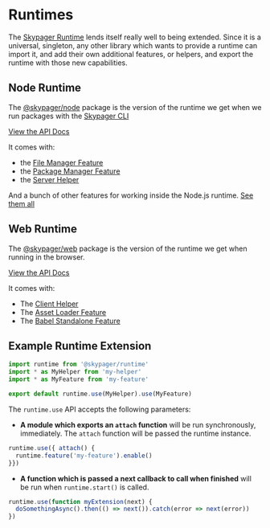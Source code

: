 # Runtimes

The [Skypager Runtime](../runtime) lends itself really well to being extended.  Since it is a universal, singleton,
any other library which wants to provide a runtime can import it, and add their own additional features, or helpers, and export
the runtime with those new capabilities.

## Node Runtime

The [@skypager/node](node) package is the version of the runtime we get when we run packages with the [Skypager CLI](../devtools/cli) 

[View the API Docs](node/docs/api)

It comes with: 

- the [File Manager Feature](../features/file-manager) 
- the [Package Manager Feature](../features/file-manager/src/features/package-manager.js)
- the [Server Helper](../helpers/server)

And a bunch of other features for working inside the Node.js runtime. [See them all](node/src/features)

## Web Runtime

The [@skypager/web](web) package is the version of the runtime we get when running in the browser.

[View the API Docs](web/docs/api)

It comes with:

- The [Client Helper](../helpers/client)
- The [Asset Loader Feature](web/src/features/asset-loader.js)
- The [Babel Standalone Feature](web/src/features/babel.js)

## Example Runtime Extension

```javascript
import runtime from '@skypager/runtime'
import * as MyHelper from 'my-helper'
import * as MyFeature from 'my-feature'

export default runtime.use(MyHelper).use(MyFeature)
```

The `runtime.use` API accepts the following parameters:

- **A module which exports an `attach` function** will be run synchronously, immediately. The `attach` function will be passed the runtime instance.

```javascript
runtime.use({ attach() {
  runtime.feature('my-feature').enable()  
}})
```

- **A function which is passed a next callback to call when finished** will be run when `runtime.start()` is called.

```javascript
runtime.use(function myExtension(next) {
  doSomethingAsync().then(() => next()).catch(error => next(error))
})
```
